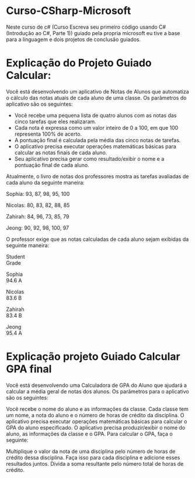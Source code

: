 # Curso-CSharp-Microsoft

Neste curso de c# (Curso Escreva seu primeiro código usando C# (Introdução ao C#, Parte 1)) guiado pela propria microsoft eu tive a base para a linguagem e dois projetos de conclusão guiados.

# Explicação do Projeto Guiado Calcular: 
Você está desenvolvendo um aplicativo de Notas de Alunos que automatiza o cálculo das notas atuais de cada aluno de uma classe. Os parâmetros do aplicativo são os seguintes:

- Você recebe uma pequena lista de quatro alunos com as notas das cinco tarefas que eles realizaram.
- Cada nota é expressa como um valor inteiro de 0 a 100, em que 100 representa 100% de acerto.
- A pontuação final é calculada pela média das cinco notas de tarefas.
- O aplicativo precisa executar operações matemáticas básicas para calcular as notas finais de cada aluno.
- Seu aplicativo precisa gerar como resultado/exibir o nome e a pontuação final de cada aluno.

Atualmente, o livro de notas dos professores mostra as tarefas avaliadas de cada aluno da seguinte maneira:

Sophia: 93, 87, 98, 95, 100

Nicolas: 80, 83, 82, 88, 85

Zahirah:   84, 96, 73, 85, 79

Jeong:  90, 92, 98, 100, 97

O professor exige que as notas calculadas de cada aluno sejam exibidas da seguinte maneira:

Student     
Grade

Sophia     
94.6  A

Nicolas     
83.6  B

Zahirah    
83.4  B

Jeong      
95.4  A


# Explicação projeto Guiado Calcular GPA final

Você está desenvolvendo uma Calculadora de GPA do Aluno que ajudará a calcular a média geral de notas dos alunos. Os parâmetros para o aplicativo são os seguintes:

Você recebe o nome do aluno e as informações da classe.
Cada classe tem um nome, a nota do aluno e o número de horas de crédito da disciplina.
O aplicativo precisa executar operações matemáticas básicas para calcular o GPA do aluno especificado.
O aplicativo precisa produzir/exibir o nome do aluno, as informações da classe e o GPA.
Para calcular o GPA, faça o seguinte:

Multiplique o valor da nota de uma disciplina pelo número de horas de crédito dessa disciplina.
Faça isso para cada disciplina e adicione esses resultados juntos.
Divida a soma resultante pelo número total de horas de crédito.
